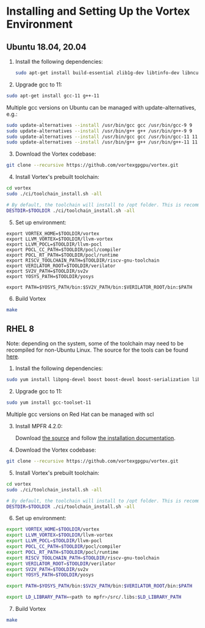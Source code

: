 # Installing and Setting Up the Vortex Environment

## Ubuntu 18.04, 20.04

1. Install the following dependencies:

   ```bash
   sudo apt-get install build-essential zlib1g-dev libtinfo-dev libncurses5 uuid-dev libboost-serialization-dev libpng-dev libhwloc-dev
   ```

2. Upgrade gcc to 11:

```bash
sudo apt-get install gcc-11 g++-11
```

   Multiple gcc versions on Ubuntu can be managed with update-alternatives, e.g.:

```bash
sudo update-alternatives --install /usr/bin/gcc gcc /usr/bin/gcc-9 9
sudo update-alternatives --install /usr/bin/g++ g++ /usr/bin/g++-9 9
sudo update-alternatives --install /usr/bin/gcc gcc /usr/bin/gcc-11 11
sudo update-alternatives --install /usr/bin/g++ g++ /usr/bin/g++-11 11
```

3. Download the Vortex codebase:

```bash
git clone --recursive https://github.com/vortexgpgpu/vortex.git
```

4. Install Vortex's prebuilt toolchain:

```bash
cd vortex
sudo ./ci/toolchain_install.sh -all

# By default, the toolchain will install to /opt folder. This is recommended, but you can install the toolchain to a different directory by setting DESTDIR.
DESTDIR=$TOOLDIR ./ci/toolchain_install.sh -all
```

5. Set up environment:

```
export VORTEX_HOME=$TOOLDIR/vortex
export LLVM_VORTEX=$TOOLDIR/llvm-vortex
export LLVM_POCL=$TOOLDIR/llvm-pocl
export POCL_CC_PATH=$TOOLDIR/pocl/compiler
export POCL_RT_PATH=$TOOLDIR/pocl/runtime
export RISCV_TOOLCHAIN_PATH=$TOOLDIR/riscv-gnu-toolchain
export VERILATOR_ROOT=$TOOLDIR/verilator
export SV2V_PATH=$TOOLDIR/sv2v
export YOSYS_PATH=$TOOLDIR/yosys

export PATH=$YOSYS_PATH/bin:$SV2V_PATH/bin:$VERILATOR_ROOT/bin:$PATH
```

6. Build Vortex

```bash
make
```

## RHEL 8

Note: depending on the system, some of the toolchain may need to be recompiled for non-Ubuntu Linux. The source for the tools can be found [here](https://github.com/vortexgpgpu/).

1. Install the following dependencies:

```bash
sudo yum install libpng-devel boost boost-devel boost-serialization libuuid-devel opencl-headers hwloc hwloc-devel gmp-devel compat-hwloc1
```

2. Upgrade gcc to 11:

```bash
sudo yum install gcc-toolset-11
```

   Multiple gcc versions on Red Hat can be managed with scl

3. Install MPFR 4.2.0:

   Download [the source](https://ftp.gnu.org/gnu/mpfr/) and follow [the installation documentation](https://www.mpfr.org/mpfr-current/mpfr.html#How-to-Install).

4. Download the Vortex codebase:

```bash
git clone --recursive https://github.com/vortexgpgpu/vortex.git
```

5. Install Vortex's prebuilt toolchain:

```bash
cd vortex
sudo ./ci/toolchain_install.sh -all

# By default, the toolchain will install to /opt folder. This is recommended, but you can install the toolchain to a different directory by setting DESTDIR.
DESTDIR=$TOOLDIR ./ci/toolchain_install.sh -all
```

6. Set up environment:

```bash
export VORTEX_HOME=$TOOLDIR/vortex
export LLVM_VORTEX=$TOOLDIR/llvm-vortex
export LLVM_POCL=$TOOLDIR/llvm-pocl
export POCL_CC_PATH=$TOOLDIR/pocl/compiler
export POCL_RT_PATH=$TOOLDIR/pocl/runtime
export RISCV_TOOLCHAIN_PATH=$TOOLDIR/riscv-gnu-toolchain
export VERILATOR_ROOT=$TOOLDIR/verilator
export SV2V_PATH=$TOOLDIR/sv2v
export YOSYS_PATH=$TOOLDIR/yosys

export PATH=$YOSYS_PATH/bin:$SV2V_PATH/bin:$VERILATOR_ROOT/bin:$PATH

export LD_LIBRARY_PATH=<path to mpfr>/src/.libs:$LD_LIBRARY_PATH
```

7. Build Vortex

```bash
make
```
